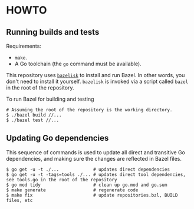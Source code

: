 # HOWTO

## Running builds and tests

Requirements:

*   `make`.
*   A Go toolchain (the `go` command must be available).

This repository uses [`bazelisk`](https://github.com/bazelbuild/bazelisk) to install and run Bazel. In other words, you don't need to install it yourself. `bazelisk` is invoked via a script called `bazel` in the root of the repository.

To run Bazel for building and testing

```shell
# Assuming the root of the repository is the working directory.
$ ./bazel build //...
$ ./bazel test //...
```

## Updating Go dependencies

This sequence of commands is used to update all direct and transitive Go dependencies, and making sure the changes are reflected in Bazel files.

```shell
$ go get -u -t ./...             # updates direct dependencies
$ go get -u -t -tags=tools ./... # updates direct tool dependencies, see tools.go in the root of the repository
$ go mod tidy                    # clean up go.mod and go.sum
$ make generate                  # regenerate code
$ make fix                       # update repositories.bzl, BUILD files, etc
```
